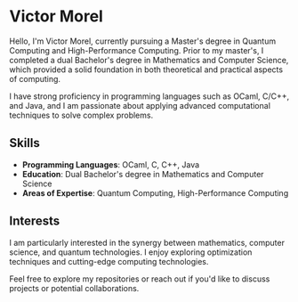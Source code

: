 # Victor Morel

Hello, I'm Victor Morel, currently pursuing a Master's degree in Quantum Computing and High-Performance Computing. Prior to my master's, I completed a dual Bachelor's degree in Mathematics and Computer Science, which provided a solid foundation in both theoretical and practical aspects of computing.

I have strong proficiency in programming languages such as OCaml, C/C++, and Java, and I am passionate about applying advanced computational techniques to solve complex problems.

## Skills
- **Programming Languages**: OCaml, C, C++, Java
- **Education**: Dual Bachelor's degree in Mathematics and Computer Science
- **Areas of Expertise**: Quantum Computing, High-Performance Computing

## Interests
I am particularly interested in the synergy between mathematics, computer science, and quantum technologies. I enjoy exploring optimization techniques and cutting-edge computing technologies.

Feel free to explore my repositories or reach out if you'd like to discuss projects or potential collaborations.
